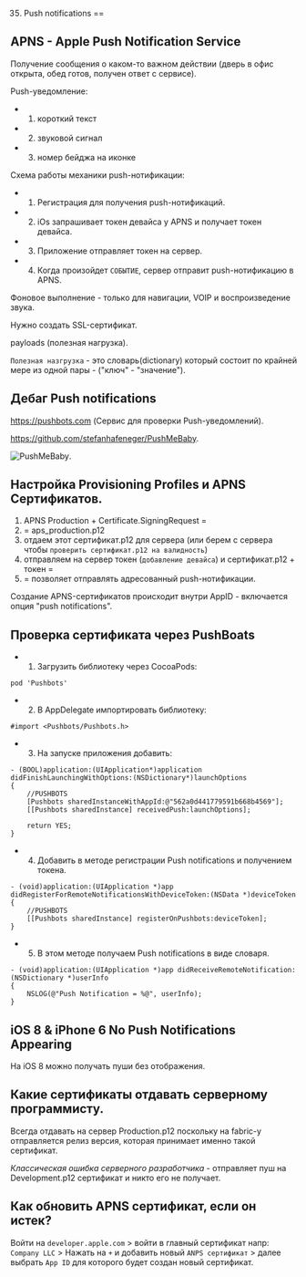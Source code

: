 35. Push notifications
==

## APNS - Apple Push Notification Service

Получение сообщения о каком-то важном действии (дверь в офис открыта, обед готов, получен ответ с сервисе).

Push-уведомление:
* 1. короткий текст
* 2. звуковой сигнал
* 3. номер бейджа на иконке

Cхема работы механики push-нотификации:
* 1. Регистрация для получения push-нотификаций.
* 2. iOs запрашивает токен девайса у APNS и получает токен девайса.
* 3. Приложение отправляет токен на сервер.
* 4. Когда произойдет `СОБЫТИЕ`, сервер отправит push-нотификацию в APNS.

Фоновое выполнение - только для навигации, VOIP и воспроизведение звука.

Нужно создать SSL-сертификат.

payloads (полезная нагрузка).

`Полезная назгрузка` - это словарь(dictionary) который состоит по крайней мере из одной пары - ("ключ" - "значение").

## Дебаг Push notifications

https://pushbots.com (Сервис для проверки Push-уведомлений).

https://github.com/stefanhafeneger/PushMeBaby.

![PushMeBaby](https://github.com/arthurigberdin/rg-ios-base/blob/master/Images/pushmebaby.png).

## Настройка Provisioning Profiles и APNS Сертификатов.

1. APNS Production + Certificate.SigningRequest =
2. = aps_production.p12 
3. отдаем этот сертификат.p12 для сервера (или берем с сервера чтобы `проверить сертификат.p12 на валидность`)
4. отправляем на сервер токен (`добавление девайса`) и сертификат.p12 + токен = 
5. = позволяет отправлять адресованный push-нотификации.

Создание APNS-сертификатов происходит внутри AppID - включается опция "push notifications".

## Проверка сертификата через PushBoats

* 1. Загрузить библиотеку через CocoaPods:
```objc
pod 'Pushbots'
```

* 2. В AppDelegate импортировать библиотеку:
```objc
#import <Pushbots/Pushbots.h>
```

* 3. На запуске приложения добавить:
```objc
- (BOOL)application:(UIApplication*)application didFinishLaunchingWithOptions:(NSDictionary*)launchOptions
{
    //PUSHBOTS
    [Pushbots sharedInstanceWithAppId:@"562a0d441779591b668b4569"];
    [[Pushbots sharedInstance] receivedPush:launchOptions];
    
    return YES;
}
```

* 4. Добавить в методе регистрации Push notifications и получением токена.
```objc
- (void)application:(UIApplication *)app didRegisterForRemoteNotificationsWithDeviceToken:(NSData *)deviceToken
{
    //PUSHBOTS
    [[Pushbots sharedInstance] registerOnPushbots:deviceToken];
}
```

* 5. В этом методе получаем Push notifications в виде словаря. 
```objc
- (void)application:(UIApplication *)app didReceiveRemoteNotification:(NSDictionary *)userInfo
{
    NSLOG(@"Push Notification = %@", userInfo);
}
```

## iOS 8 & iPhone 6 No Push Notifications Appearing

На iOS 8 можно получать пуши без отображения.


## Какие сертификаты отдавать серверному программисту.

Всегда отдавать на сервер Production.p12 поскольку на fabric-у отправляется релиз версия, которая принимает именно такой сертификат.

*Классическая ошибка серверного разработчика* - отправляет пуш на Development.p12 сертификат и никто его не получает.

## Как обновить APNS сертификат, если он истек?

Войти на `developer.apple.com` > войти в главный сертификат напр: `Company LLC` > Нажать на `+` и добавить новый `ANPS сертификат` > далее выбрать `App ID` для которого будет создан новый сертификат.




















